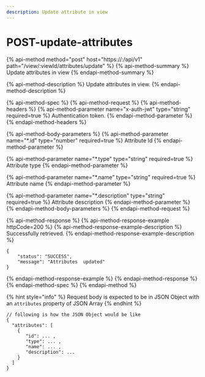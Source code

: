 ```yaml
---
description: Update attribute in view
---
```


# POST-update-attributes

{% api-method method="post" host="https://<host>:<port>/api/v1" path="/view/:viewId/attributes/update" %}
{% api-method-summary %}
Update attributes in view
{% endapi-method-summary %}

{% api-method-description %}
Update attributes in view.
{% endapi-method-description %}

{% api-method-spec %}
{% api-method-request %}
{% api-method-headers %}
{% api-method-parameter name="x-auth-jwt" type="string" required=true %}
Authentication token.
{% endapi-method-parameter %}
{% endapi-method-headers %}

{% api-method-body-parameters %}
{% api-method-parameter name="\*.id" type="number" required=true %}
Attribute Id
{% endapi-method-parameter %}

{% api-method-parameter name="\*.type" type="string" required=true %}
Attribute type
{% endapi-method-parameter %}

{% api-method-parameter name="\*.name" type="string" required=true %}
Attribute name
{% endapi-method-parameter %}

{% api-method-parameter name="\*.description" type="string" required=true %}
Attribute description
{% endapi-method-parameter %}
{% endapi-method-body-parameters %}
{% endapi-method-request %}

{% api-method-response %}
{% api-method-response-example httpCode=200 %}
{% api-method-response-example-description %}
Successfully retrieved.
{% endapi-method-response-example-description %}

```
{
    "status": "SUCCESS",
    "message": "Attributes  updated"
}
```
{% endapi-method-response-example %}
{% endapi-method-response %}
{% endapi-method-spec %}
{% endapi-method %}

{% hint style="info" %}
Request body is expected to be in JSON Object with an `attributes` property of JSON Array
{% endhint %}

```text
// following is how the JSON Object would be like
{
  "attributes": [
    {
       "id": ... ,
       "type": ... ,
       "name": ... ,
       "description": ... 
    }
  ]
}
```

